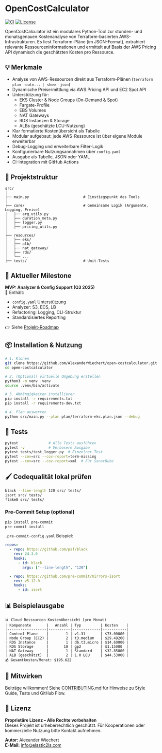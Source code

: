 # OpenCostCalculator

[![CI](https://github.com/AlexanderWiechert/open-costcalculator/actions/workflows/ci.yml/badge.svg)](https://github.com/AlexanderWiechert/open-costcalculator/actions)
[![License](https://img.shields.io/github/license/AlexanderWiechert/open-costcalculator)](LICENSE)

OpenCostCalculator ist ein modulares Python-Tool zur stunden- und monatsgenauen Kostenanalyse von Terraform-basierten AWS-Infrastrukturen. Es liest Terraform-Pläne (im JSON-Format), extrahiert relevante Ressourceninformationen und ermittelt auf Basis der AWS Pricing API dynamisch die geschätzten Kosten pro Ressource.

## 💡 Merkmale

- Analyse von AWS-Ressourcen direkt aus Terraform-Plänen (`terraform plan -out=... | show -json`)
- Dynamische Preisermittlung via AWS Pricing API und EC2 Spot API
- Unterstützung für:
  - EKS Cluster & Node Groups (On-Demand & Spot)
  - Fargate-Profile
  - EBS Volumes
  - NAT Gateways
  - RDS Instanzen & Storage
  - ALBs (geschätzte LCU-Nutzung)
- Klar formatierte Kostenübersicht als Tabelle
- Modular aufgebaut: jede AWS-Ressource ist über eigene Module erweiterbar
- Debug-Logging und erweiterbare Filter-Logik
- Konfigurierbare Nutzungsannahmen über `config.yaml`
- Ausgabe als Tabelle, JSON oder YAML
- CI-Integration mit GitHub Actions

## 📂 Projektstruktur

```
src/
│
├── main.py                         # Einstiegspunkt des Tools
│
├── core/                           # Gemeinsame Logik (Argumente, Logging, Preise)
│   ├── arg_utils.py
│   ├── duration_meta.py
│   ├── logger.py
│   ├── pricing_utils.py
│
├── resources/
│   ├── eks/
│   ├── alb/
│   ├── nat_gateway/
│   ├── rds/
│   └── ...
├── tests/                          # Unit-Tests
```

## 📌 Aktueller Milestone

**MVP: Analyzer & Config Support (Q3 2025)**  
🎯 Enthält:
- `config.yaml` Unterstützung
- Analyzer: S3, ECS, LB
- Refactoring: Logging, CLI-Struktur
- Standardisiertes Reporting

👉 Siehe [Projekt-Roadmap](docs/roadmap.md)

## 📦 Installation & Nutzung

```bash
# 1. Klonen
git clone https://github.com/AlexanderWiechert/open-costcalculator.git
cd open-costcalculator

# 2. (Optional) virtuelle Umgebung erstellen
python3 -m venv .venv
source .venv/bin/activate

# 3. Abhängigkeiten installieren
pip install -r requirements.txt
pip install -r requirements-dev.txt

# 4. Plan auswerten
python src/main.py --plan plan/terraform-eks.plan.json --debug
```

## 🧪 Tests

```bash
pytest              # Alle Tests ausführen
pytest -v           # Verbosere Ausgabe
pytest tests/test_logger.py  # Einzelner Test
pytest --cov=src --cov-report=term-missing
pytest --cov=src --cov-report=xml  # Für SonarQube
```

## 🖌️ Codequalität lokal prüfen

```bash
black --line-length 120 src/ tests/
isort src/ tests/
flake8 src/ tests/
```

### Pre-Commit Setup (optional)

```bash
pip install pre-commit
pre-commit install
```

`.pre-commit-config.yaml` Beispiel:
```yaml
repos:
  - repo: https://github.com/psf/black
    rev: 24.3.0
    hooks:
      - id: black
        args: ["--line-length", "120"]

  - repo: https://github.com/pre-commit/mirrors-isort
    rev: v5.12.0
    hooks:
      - id: isort
```

## 📊 Beispielausgabe

```text
📊 Cloud Ressourcen Kostenübersicht (pro Monat)
| Komponente       |   Anzahl | Typ         | Kosten    |
|------------------|----------|-------------|-----------|
| Control Plane    |        1 | v1.31       | $73.00000 |
| Node Group (EC2) |        2 | t3.medium   | $29.49200 |
| RDS Instance     |        1 | db.t3.micro | $14.60000 |
| RDS Storage      |       10 | gp2         | $1.15000  |
| NAT Gateway      |        1 | Standard    | $32.85000 |
| ALB (geschätzt)  |        2 | 1.0 LCU     | $44.53000 |
💰 Gesamtkosten/Monat: $195.622
```

## 🤝 Mitwirken

Beiträge willkommen! Siehe [CONTRIBUTING.md](CONTRIBUTING.md) für Hinweise zu Style Guide, Tests und GitHub Flow.

## 📄 Lizenz

**Proprietäre Lizenz – Alle Rechte vorbehalten**  
Dieses Projekt ist urheberrechtlich geschützt. Für Kooperationen oder kommerzielle Nutzung bitte Kontakt aufnehmen.

**Autor:** Alexander Wiechert  
**E-Mail:** info@elastic2ls.com